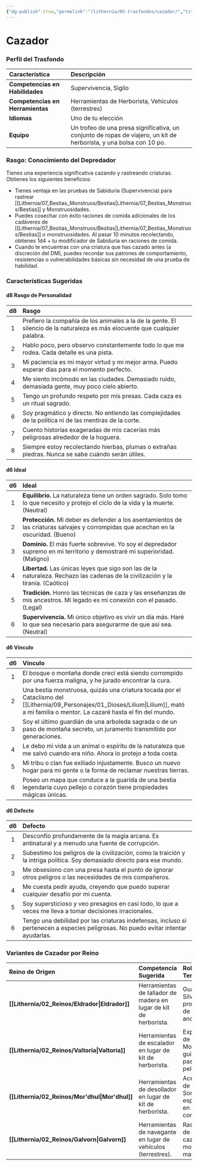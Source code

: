 ```yaml
---
{"dg-publish":true,"permalink":"/lithernia/05-trasfondos/cazador/","title":"Cazador","tags":["lithernia","trasfondo"]}
---
```


# Cazador

### Perfil del Trasfondo

| Característica | Descripción |
| :--- | :--- |
| **Competencias en Habilidades** | Supervivencia, Sigilo |
| **Competencias en Herramientas**| Herramientas de Herborista, Vehículos (terrestres) |
| **Idiomas** | Uno de tu elección |
| **Equipo** | Un trofeo de una presa significativa, un conjunto de ropas de viajero, un kit de herborista, y una bolsa con 10 po. |

### Rasgo: Conocimiento del Depredador

Tienes una experiencia significativa cazando y rastreando criaturas. Obtienes los siguientes beneficios:

-   Tienes ventaja en las pruebas de Sabiduría (Supervivencia) para rastrear [[Lithernia/07_Bestias_Monstruos/Bestias\|Lithernia/07_Bestias_Monstruos/Bestias]] y Monstruosidades.
-   Puedes cosechar con éxito raciones de comida adicionales de los cadáveres de [[Lithernia/07_Bestias_Monstruos/Bestias\|Lithernia/07_Bestias_Monstruos/Bestias]] o monstruosidades. Al pasar 10 minutos recolectando, obtienes 1d4 + tu modificador de Sabiduría en raciones de comida.
-   Cuando te encuentras con una criatura que has cazado antes (a discreción del DM), puedes recordar sus patrones de comportamiento, resistencias o vulnerabilidades básicas sin necesidad de una prueba de habilidad.

### Características Sugeridas

#### d8 Rasgo de Personalidad

| d8 | Rasgo |
|:--:|:---|
| 1 | Prefiero la compañía de los animales a la de la gente. El silencio de la naturaleza es más elocuente que cualquier palabra. |
| 2 | Hablo poco, pero observo constantemente todo lo que me rodea. Cada detalle es una pista. |
| 3 | Mi paciencia es mi mayor virtud y mi mejor arma. Puedo esperar días para el momento perfecto. |
| 4 | Me siento incómodo en las ciudades. Demasiado ruido, demasiada gente, muy poco cielo abierto. |
| 5 | Tengo un profundo respeto por mis presas. Cada caza es un ritual sagrado. |
| 6 | Soy pragmático y directo. No entiendo las complejidades de la política ni de las mentiras de la corte. |
| 7 | Cuento historias exageradas de mis cacerías más peligrosas alrededor de la hoguera. |
| 8 | Siempre estoy recolectando hierbas, plumas o extrañas piedras. Nunca se sabe cuándo serán útiles. |

#### d6 Ideal

| d6 | Ideal |
|:--:|:---|
| 1 | **Equilibrio.** La naturaleza tiene un orden sagrado. Solo tomo lo que necesito y protejo el ciclo de la vida y la muerte. (Neutral) |
| 2 | **Protección.** Mi deber es defender a los asentamientos de las criaturas salvajes y corrompidas que acechan en la oscuridad. (Bueno) |
| 3 | **Dominio.** El más fuerte sobrevive. Yo soy el depredador supremo en mi territorio y demostraré mi superioridad. (Maligno) |
| 4 | **Libertad.** Las únicas leyes que sigo son las de la naturaleza. Rechazo las cadenas de la civilización y la tiranía. (Caótico) |
| 5 | **Tradición.** Honro las técnicas de caza y las enseñanzas de mis ancestros. Mi legado es mi conexión con el pasado. (Legal) |
| 6 | **Supervivencia.** Mi único objetivo es vivir un día más. Haré lo que sea necesario para asegurarme de que así sea. (Neutral) |

#### d6 Vínculo

| d6 | Vínculo |
|:--:|:---|
| 1 | El bosque o montaña donde crecí está siendo corrompido por una fuerza maligna, y he jurado encontrar la cura. |
| 2 | Una bestia monstruosa, quizás una criatura tocada por el Cataclismo del [[Lithernia/09_Personajes/01_Dioses/Lilium\|Lilium]], mató a mi familia o mentor. La cazaré hasta el fin del mundo. |
| 3 | Soy el último guardián de una arboleda sagrada o de un paso de montaña secreto, un juramento transmitido por generaciones. |
| 4 | Le debo mi vida a un animal o espíritu de la naturaleza que me salvó cuando era niño. Ahora lo protejo a toda costa. |
| 5 | Mi tribu o clan fue exiliado injustamente. Busco un nuevo hogar para mi gente o la forma de reclamar nuestras tierras. |
| 6 | Poseo un mapa que conduce a la guarida de una bestia legendaria cuyo pellejo o corazón tiene propiedades mágicas únicas. |

#### d6 Defecto

| d6 | Defecto |
|:--:|:---|
| 1 | Desconfío profundamente de la magia arcana. Es antinatural y a menudo una fuente de corrupción. |
| 2 | Subestimo los peligros de la civilización, como la traición y la intriga política. Soy demasiado directo para ese mundo. |
| 3 | Me obsesiono con una presa hasta el punto de ignorar otros peligros o las necesidades de mis compañeros. |
| 4 | Me cuesta pedir ayuda, creyendo que puedo superar cualquier desafío por mi cuenta. |
| 5 | Soy supersticioso y veo presagios en casi todo, lo que a veces me lleva a tomar decisiones irracionales. |
| 6 | Tengo una debilidad por las criaturas indefensas, incluso si pertenecen a especies peligrosas. No puedo evitar intentar ayudarlas. |

### Variantes de Cazador por Reino

| Reino de Origen | Competencia Sugerida | Rol Temático |
| :--- | :--- | :--- |
| **[[Lithernia/02_Reinos/Eldrador\|Eldrador]]** | Herramientas de tallador de madera en lugar de kit de herborista. | Guardián Silvano, protector de bosques ancestrales. |
| **[[Lithernia/02_Reinos/Valtoria\|Valtoria]]** | Herramientas de escalador en lugar de kit de herborista. | Explorador de la Montaña, guía de pasos peligrosos. |
| **[[Lithernia/02_Reinos/Mor'dhul\|Mor'dhul]]** | Herramientas de desollador en lugar de kit de herborista. | Acechador de Sombras, especialista en presas corruptas. |
| **[[Lithernia/02_Reinos/Galvorn\|Galvorn]]** | Herramientas de navegante en lugar de vehículos (terrestres). | Rastreador de Costa, cazador de monstruos marinos. |